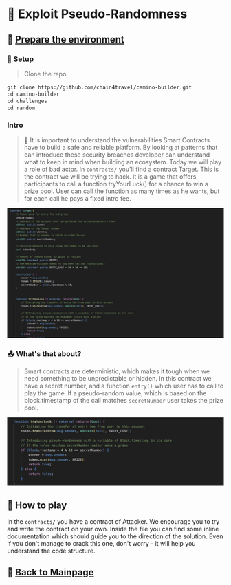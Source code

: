 # 💎 Exploit Pseudo-Randomness

## 🏁 [Prepare the environment](https://github.com/chain4travel/camino-builder/setup)


### 🌌 Setup

> Clone the repo 

```
git clone https://github.com/chain4travel/camino-builder.git
cd camino-builder
cd challenges
cd random
```

### Intro

> 🔧 It is important to understand the vulnerabilities Smart Contracts have to build a safe and reliable platform. By looking at patterns that can introduce these security breaches developer can understand what to keep in mind when building an ecosystem. Today we will play a role of bad actor. In `contracts/` you'll find a contract Target. This is the contract we will be trying to hack. It is a game that offers participants to call a function tryYourLuck() for a chance to win a prize pool. User can call the function as many times as he wants, but for each call he pays a fixed intro fee. 

![image](https://github.com/juuroudojo/toolsReal/blob/main/images/Image%2001.09.2023%20at%2015.59.jpeg)

### 📤 What's that about?

> Smart contracts are deterministic, which makes it tough when we need something to be unpredictable or hidden. In this contract we have a secret number, and a function `entry()` which user has to call to play the game. If a pseudo-random value, which is based on the block.timestamp of the call matches `secretNumber` user takes the prize pool.

![image](https://github.com/juuroudojo/toolsReal/blob/main/images/Image%2007.09.2023%20at%2000.40.jpeg)

## 🔋 How to play

In the `contracts/` you have a contract of Attacker. We encourage you to try and write the contract on your own. Inside the file you can find some inline documentation which should guide you to the direction of the solution. Even if you don't manage to crack this one, don't worry - it will help you understand the code structure.



## 🎑 [Back to Mainpage](https://github.com/chain4travel/camino-builder)